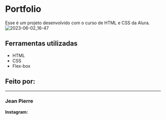 # Portfolio
Esse é um projeto desenvolvido com o curso de HTML e CSS da Alura.
![2023-06-02_16-47](https://github.com/JPTR2189/portfolio/assets/80178978/050f27dd-d89c-4224-bd75-3e9f87b71b68)

## Ferramentas utilizadas
* HTML
* CSS
* Flex-box

## Feito por:
------------------------------------------------------------------------------------------------------------------
### Jean Pierre

**Instagram:** [](https://instagram.com/jptr.2189)
